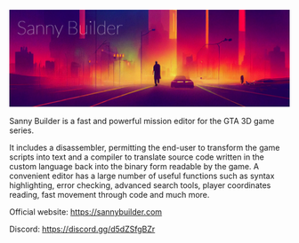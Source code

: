 
![](https://github.com/sannybuilder/.github/blob/master/sanny-github-profile2.png) 

Sanny Builder is a fast and powerful mission editor for the GTA 3D game series.

It includes a disassembler, permitting the end-user to transform the game scripts into text and a compiler to translate source code written in the custom language back into the binary form readable by the game. A convenient editor has a large number of useful functions such as syntax highlighting, error checking, advanced search tools, player coordinates reading, fast movement through code and much more. 

Official website: https://sannybuilder.com

Discord: https://discord.gg/d5dZSfgBZr
